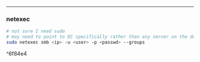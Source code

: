 -- -
### netexec
```bash
# not sure I need sudo
# may need to point to DC specifically rather than any server on the domain. 
sudo netexec smb <ip> -u <user> -p <passwd> --groups
```

^6f84e4
